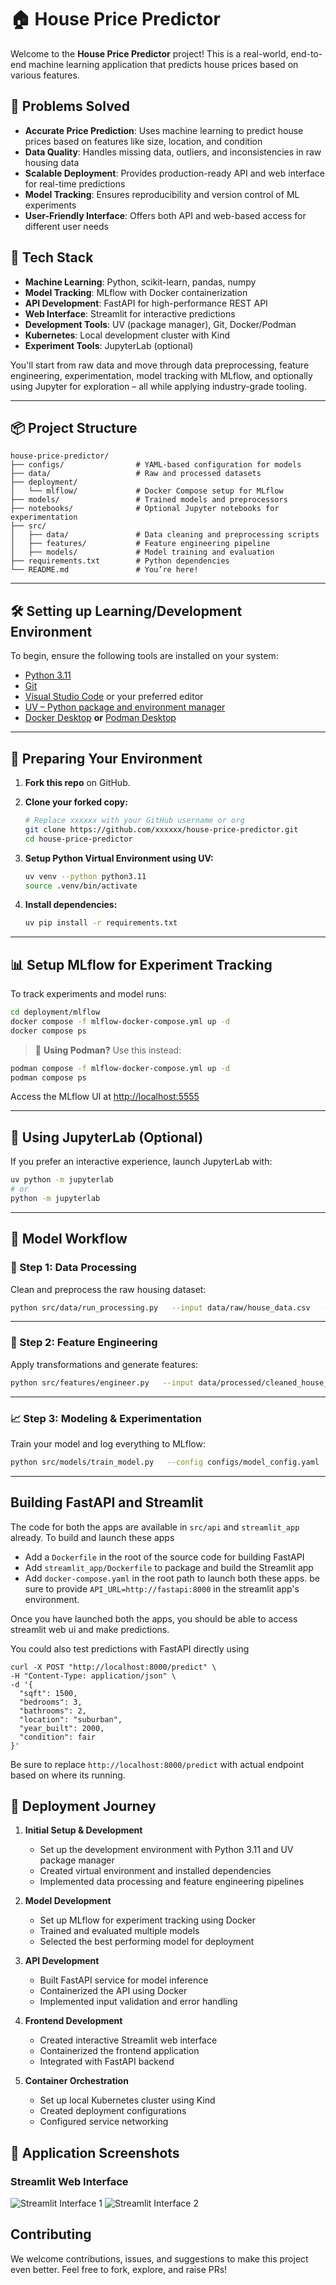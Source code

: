 # 🏠 House Price Predictor

Welcome to the **House Price Predictor** project! This is a real-world, end-to-end machine learning application that predicts house prices based on various features.

## 🎯 Problems Solved

- **Accurate Price Prediction**: Uses machine learning to predict house prices based on features like size, location, and condition
- **Data Quality**: Handles missing data, outliers, and inconsistencies in raw housing data
- **Scalable Deployment**: Provides production-ready API and web interface for real-time predictions
- **Model Tracking**: Ensures reproducibility and version control of ML experiments
- **User-Friendly Interface**: Offers both API and web-based access for different user needs

## 🔧 Tech Stack

- **Machine Learning**: Python, scikit-learn, pandas, numpy
- **Model Tracking**: MLflow with Docker containerization
- **API Development**: FastAPI for high-performance REST API
- **Web Interface**: Streamlit for interactive predictions
- **Development Tools**: UV (package manager), Git, Docker/Podman
- **Kubernetes**: Local development cluster with Kind
- **Experiment Tools**: JupyterLab (optional)

You'll start from raw data and move through data preprocessing, feature engineering, experimentation, model tracking with MLflow, and optionally using Jupyter for exploration – all while applying industry-grade tooling.

---

## 📦 Project Structure

```
house-price-predictor/
├── configs/                # YAML-based configuration for models
├── data/                   # Raw and processed datasets
├── deployment/
│   └── mlflow/             # Docker Compose setup for MLflow
├── models/                 # Trained models and preprocessors
├── notebooks/              # Optional Jupyter notebooks for experimentation
├── src/
│   ├── data/               # Data cleaning and preprocessing scripts
│   ├── features/           # Feature engineering pipeline
│   ├── models/             # Model training and evaluation
├── requirements.txt        # Python dependencies
└── README.md               # You’re here!
```

---

## 🛠️ Setting up Learning/Development Environment

To begin, ensure the following tools are installed on your system:

- [Python 3.11](https://www.python.org/downloads/)
- [Git](https://git-scm.com/)
- [Visual Studio Code](https://code.visualstudio.com/) or your preferred editor
- [UV – Python package and environment manager](https://github.com/astral-sh/uv)
- [Docker Desktop](https://www.docker.com/products/docker-desktop/) **or** [Podman Desktop](https://podman-desktop.io/)

---

## 🚀 Preparing Your Environment

1. **Fork this repo** on GitHub.

2. **Clone your forked copy:**

   ```bash
   # Replace xxxxxx with your GitHub username or org
   git clone https://github.com/xxxxxx/house-price-predictor.git
   cd house-price-predictor
   ```

3. **Setup Python Virtual Environment using UV:**

   ```bash
   uv venv --python python3.11
   source .venv/bin/activate
   ```

4. **Install dependencies:**

   ```bash
   uv pip install -r requirements.txt
   ```

---

## 📊 Setup MLflow for Experiment Tracking

To track experiments and model runs:

```bash
cd deployment/mlflow
docker compose -f mlflow-docker-compose.yml up -d
docker compose ps
```

> 🐧 **Using Podman?** Use this instead:

```bash
podman compose -f mlflow-docker-compose.yml up -d
podman compose ps
```

Access the MLflow UI at [http://localhost:5555](http://localhost:5555)

---

## 📒 Using JupyterLab (Optional)

If you prefer an interactive experience, launch JupyterLab with:

```bash
uv python -m jupyterlab
# or
python -m jupyterlab
```

---

## 🔁 Model Workflow

### 🧹 Step 1: Data Processing

Clean and preprocess the raw housing dataset:

```bash
python src/data/run_processing.py   --input data/raw/house_data.csv   --output data/processed/cleaned_house_data.csv
```

---

### 🧠 Step 2: Feature Engineering

Apply transformations and generate features:

```bash
python src/features/engineer.py   --input data/processed/cleaned_house_data.csv   --output data/processed/featured_house_data.csv   --preprocessor models/trained/preprocessor.pkl
```

---

### 📈 Step 3: Modeling & Experimentation

Train your model and log everything to MLflow:

```bash
python src/models/train_model.py   --config configs/model_config.yaml   --data data/processed/featured_house_data.csv   --models-dir models   --mlflow-tracking-uri http://localhost:5555
```

---

## Building FastAPI and Streamlit

The code for both the apps are available in `src/api` and `streamlit_app` already. To build and launch these apps

- Add a `Dockerfile` in the root of the source code for building FastAPI
- Add `streamlit_app/Dockerfile` to package and build the Streamlit app
- Add `docker-compose.yaml` in the root path to launch both these apps. be sure to provide `API_URL=http://fastapi:8000` in the streamlit app's environment.

Once you have launched both the apps, you should be able to access streamlit web ui and make predictions.

You could also test predictions with FastAPI directly using

```
curl -X POST "http://localhost:8000/predict" \
-H "Content-Type: application/json" \
-d '{
  "sqft": 1500,
  "bedrooms": 3,
  "bathrooms": 2,
  "location": "suburban",
  "year_built": 2000,
  "condition": fair
}'

```

Be sure to replace `http://localhost:8000/predict` with actual endpoint based on where its running.

## 🚀 Deployment Journey

1. **Initial Setup & Development**

   - Set up the development environment with Python 3.11 and UV package manager
   - Created virtual environment and installed dependencies
   - Implemented data processing and feature engineering pipelines

2. **Model Development**

   - Set up MLflow for experiment tracking using Docker
   - Trained and evaluated multiple models
   - Selected the best performing model for deployment

3. **API Development**

   - Built FastAPI service for model inference
   - Containerized the API using Docker
   - Implemented input validation and error handling

4. **Frontend Development**

   - Created interactive Streamlit web interface
   - Containerized the frontend application
   - Integrated with FastAPI backend

5. **Container Orchestration**
   - Set up local Kubernetes cluster using Kind
   - Created deployment configurations
   - Configured service networking

## 📸 Application Screenshots

### Streamlit Web Interface

![Streamlit Interface 1](screenshots/1.png)
![Streamlit Interface 2](screenshots/2.png)

## Contributing

We welcome contributions, issues, and suggestions to make this project even better. Feel free to fork, explore, and raise PRs!
